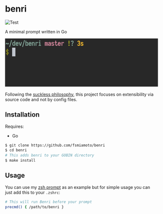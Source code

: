 # benri
![Test](https://github.com/fsmiamoto/benri/workflows/Test/badge.svg)

A minimal prompt written in Go

![Preview of benri](preview.gif)

Following the [suckless philosophy](https://suckless.org/philosophy/), this project focuses on extensibility
via source code and not by config files.

## Installation

Requires: 
- Go

```bash
$ git clone https://github.com/fsmiamoto/benri
$ cd benri
# This adds benri to your GOBIN directory
$ make install
```

## Usage

You can use my [zsh prompt](https://github.com/fsmiamoto/dotfiles/blob/master/.zsh/prompt.zsh) as an example but for simple
usage you can just add this to your `.zshrc`:

```bash
# This will run Benri before your prompt
precmd() { /path/to/benri }
```
